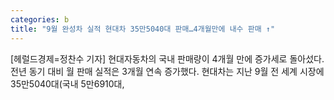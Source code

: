 ```yaml
---
categories: b
title: "9월 완성차 실적 현대차 35만5040대 판매…4개월만에 내수 판매 ↑"
---
```

[헤럴드경제=정찬수 기자] 현대자동차의 국내 판매량이 4개월 만에 증가세로 돌아섰다. 전년 동기 대비 월 판매 실적은 3개월 연속 증가했다. 현대차는 지난 9월 전 세계 시장에 35만5040대(국내 5만6910대, 